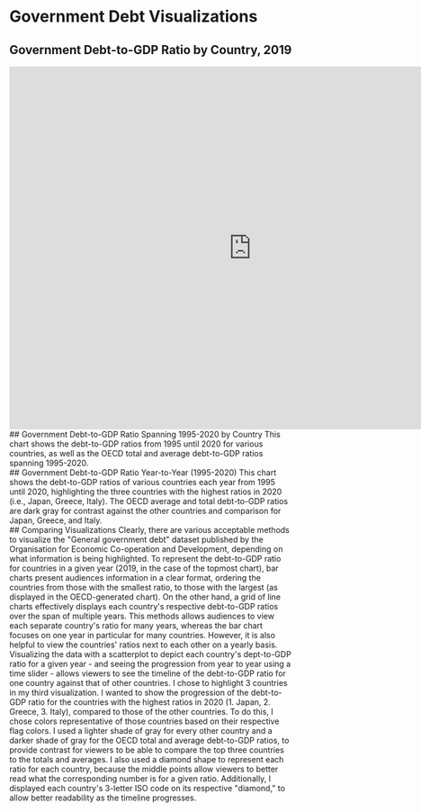 # Government Debt Visualizations
## Government Debt-to-GDP Ratio by Country, 2019
<iframe src="https://data.oecd.org/chart/6vml" width="860" height="645" style="border: 0" mozallowfullscreen="true" webkitallowfullscreen="true" allowfullscreen="true"><a href="https://data.oecd.org/chart/6vml" target="_blank">OECD Chart: General government debt, Total, % of GDP, Annual, 2019</a></iframe>
## Government Debt-to-GDP Ratio Spanning 1995-2020 by Country
This chart shows the debt-to-GDP ratios from 1995 until 2020 for various countries, as well as the OECD total and average debt-to-GDP ratios spanning 1995-2020.
<div class="flourish-embed flourish-chart" data-src="visualisation/7691689"><script src="https://public.flourish.studio/resources/embed.js"></script></div>
## Government Debt-to-GDP Ratio Year-to-Year (1995-2020)
This chart shows the debt-to-GDP ratios of various countries each year from 1995 until 2020, highlighting the three countries with the highest ratios in 2020 (i.e., Japan, Greece, Italy). The OECD average and total debt-to-GDP ratios are dark gray for contrast against the other countries and comparison for Japan, Greece, and Italy.
<div class="flourish-embed flourish-scatter" data-src="visualisation/7692095"><script src="https://public.flourish.studio/resources/embed.js"></script></div>
## Comparing Visualizations
Clearly, there are various acceptable methods to visualize the "General government debt" dataset published by the Organisation for Economic Co-operation and Development, depending on what information is being highlighted. To represent the debt-to-GDP ratio for countries in a given year (2019, in the case of the topmost chart), bar charts present audiences information in a clear format, ordering the countries from those with the smallest ratio, to those with the largest (as displayed in the OECD-generated chart). On the other hand, a grid of line charts effectively displays each country's respective debt-to-GDP ratios over the span of multiple years. This methods allows audiences to view each separate country's ratio for many years, whereas the bar chart focuses on one year in particular for many countries. However, it is also helpful to view the countries' ratios next to each other on a yearly basis. Visualizing the data with a scatterplot to depict each country's dept-to-GDP ratio for a given year - and seeing the progression from year to year using a time slider - allows viewers to see the timeline of the debt-to-GDP ratio for one country against that of other countries.
I chose to highlight 3 countries in my third visualization. I wanted to show the progression of the debt-to-GDP ratio for the countries with the highest ratios in 2020 (1. Japan, 2. Greece, 3. Italy), compared to those of the other countries. To do this, I chose colors representative of those countries based on their respective flag colors. I used a lighter shade of gray for every other country and a darker shade of gray for the OECD total and average debt-to-GDP ratios, to provide contrast for viewers to be able to compare the top three countries to the totals and averages. I also used a diamond shape to represent each ratio for each country, because the middle points allow viewers to better read what the corresponding number is for a given ratio. Additionally, I displayed each country's 3-letter ISO code on its respective "diamond," to allow better readability as the timeline progresses.
